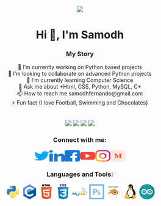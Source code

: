 <p align="center">
  <img src="https://blogger.googleusercontent.com/img/b/R29vZ2xl/AVvXsEj7OvXqkk_MKK1VmIRpzNFVbw7FzkTHG5NkjExbeBaDuSxSl0rpJDpMEOlwquS8beuaBk7F5ULhaleczQLJeGdaSGRzCGHWaSwa4vVNuboDQETTEgzFThuAO9qo3HPSMgWrQXJrmYLInViUsLcTBCCUoEIqXi5f8xLdoHf_ltlxXbxdLt70C5QyXZfqmtqS/s666/ezgif-5-243932e057-removebg-preview%20(2).png" width="30%"/> </p>
<h1 align="center">Hi 👋, I'm Samodh</h1>
<h3 align="center">My Story</h3><p align="center">
 🔭 I’m currently working on Python based projects <br>
 👯 I’m looking to collaborate on advanced Python projects <br>
 🌱 I’m currently learning Computer Science <br>
 💬 Ask me about *Html, CSS, Python, MySQL, C* <br>
 📫 How to reach me samodhfernando@gmail.com <br>
 ⚡ Fun fact {I love Football, Swimming and Chocolates} <br> <br></p>

<div><p align="center"> <a href="https://twitter.com/Samodh_Fdo" target="_blank"><img src="https://img.shields.io/badge/Twitter-1DA1F2?style=for-the-badge&logo=twitter&logoColor=white" target="_blank"></a>
<a href="https://www.linkedin.com/in/Samodh Fernando" target="_blank"><img src="https://img.shields.io/badge/LinkedIn-0077B5?style=for-the-badge&logo=linkedin&logoColor=white" target="_blank"></a>
<a href="https://instagram.com/Samodh Fernando" target="_blank"><img src="https://img.shields.io/badge/Instagram-E4405F?style=for-the-badge&logo=instagram&logoColor=white" target="_blank"></a>
<a href = "mailto:samodhfernando@gmail.com"><img src="https://img.shields.io/badge/-Gmail-%23333?style=for-the-badge&logo=gmail&logoColor=white" target="_blank"></a>
</p></div><h3 align="center">Connect with me:</h3>

<p align="center">
<a href="https://twitter.com/Samodh_Fdo" target="blank"><img align="center" src="https://raw.githubusercontent.com/teamedwardforever/Readme-Generator/71f25dd8b98329b168142a6b782a107b75eab178/svg/Social/twitter.svg" alt="Samodh_Fdo" height="30" width="40" /></a><a href="https://linkedin.com/in/Samodh Fernando" target="blank"><img align="center" src="https://raw.githubusercontent.com/teamedwardforever/Readme-Generator/71f25dd8b98329b168142a6b782a107b75eab178/svg/Social/linked-in-alt.svg" alt="Samodh Fernando" height="30" width="40" /></a><a href="https://fb.com/Samodh Fernando" target="blank"><img align="center" src="https://raw.githubusercontent.com/teamedwardforever/Readme-Generator/71f25dd8b98329b168142a6b782a107b75eab178/svg/Social/facebook.svg" alt="Samodh Fernando" height="30" width="40" /></a><a href="https://www.youtube.com/c/Samodh Fernando" target="blank"><img align="center" src="https://raw.githubusercontent.com/teamedwardforever/Readme-Generator/71f25dd8b98329b168142a6b782a107b75eab178/svg/Social/youtube.svg" alt="Samodh Fernando" height="30" width="40" /></a><a href="https://instagram.com/Samodh Fernando" target="blank"><img align="center" src="https://raw.githubusercontent.com/teamedwardforever/Readme-Generator/71f25dd8b98329b168142a6b782a107b75eab178/svg/Social/instagram.svg" alt="Samodh Fernando" height="30" width="40" /></a><a href="https://medium.com/@samodhfernando" target="blank"><img align="center" src="https://raw.githubusercontent.com/teamedwardforever/Readme-Generator/71f25dd8b98329b168142a6b782a107b75eab178/svg/Social/medium.svg" alt="@samodhfernando" height="30" width="40" /></a></p>

<h3 align="center">Languages and Tools:</h3>
<p align="center">
<img src="https://raw.githubusercontent.com/teamedwardforever/Readme-Generator/71f25dd8b98329b168142a6b782a107b75eab178/svg/Skills/Languages/python-original.svg" alt="Python" width="40" height="40"/>
<img src="https://raw.githubusercontent.com/teamedwardforever/Readme-Generator/71f25dd8b98329b168142a6b782a107b75eab178/svg/Skills/Languages/c-original.svg" alt="C" width="40" height="40"/>
<img src="https://raw.githubusercontent.com/teamedwardforever/Readme-Generator/71f25dd8b98329b168142a6b782a107b75eab178/svg/Skills/Frontend/html5-original-wordmark.svg" alt="HTML" width="40" height="40"/>
<img src="https://raw.githubusercontent.com/teamedwardforever/Readme-Generator/71f25dd8b98329b168142a6b782a107b75eab178/svg/Skills/Frontend/css3-original-wordmark.svg" alt="Css" width="40" height="40"/>
<img src="https://raw.githubusercontent.com/teamedwardforever/Readme-Generator/71f25dd8b98329b168142a6b782a107b75eab178/svg/Skills/Database/mysql-original-wordmark.svg" alt="Mysql" width="40" height="40"/>
<img src="https://raw.githubusercontent.com/teamedwardforever/Readme-Generator/71f25dd8b98329b168142a6b782a107b75eab178/svg/Skills/Software/photoshop-line.svg" alt="Photoshop" width="40" height="40"/>
<img src="https://raw.githubusercontent.com/teamedwardforever/Readme-Generator/71f25dd8b98329b168142a6b782a107b75eab178/svg/Skills/Software/blender_community_badge_white.svg" alt="Blender" width="40" height="40"/>
<img src="https://raw.githubusercontent.com/teamedwardforever/Readme-Generator/71f25dd8b98329b168142a6b782a107b75eab178/svg/Skills/Other/linux-original.svg" alt="Linux" width="40" height="40"/>
<img src="https://raw.githubusercontent.com/teamedwardforever/Readme-Generator/71f25dd8b98329b168142a6b782a107b75eab178/svg/Skills/Other/arduino-1.svg" alt="Arduino" width="40" height="40"/>
</p>

